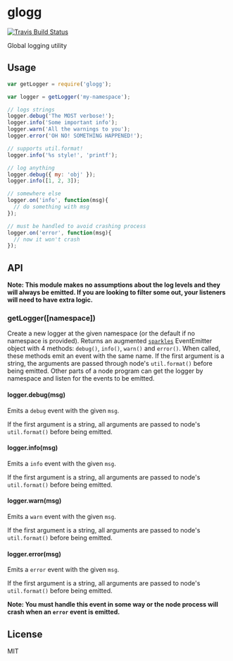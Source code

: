 # glogg

[![Travis Build Status](https://img.shields.io/travis/undertakerjs/glogg/master.svg?label=travis&style=flat-square)](https://travis-ci.org/undertakerjs/glogg)

Global logging utility

## Usage

```js
var getLogger = require('glogg');

var logger = getLogger('my-namespace');

// logs strings
logger.debug('The MOST verbose!');
logger.info('Some important info');
logger.warn('All the warnings to you');
logger.error('OH NO! SOMETHING HAPPENED!');

// supports util.format!
logger.info('%s style!', 'printf');

// log anything
logger.debug({ my: 'obj' });
logger.info([1, 2, 3]);

// somewhere else
logger.on('info', function(msg){
  // do something with msg
});

// must be handled to avoid crashing process
logger.on('error', function(msg){
  // now it won't crash
});
```

## API

__Note: This module makes no assumptions about the log levels and they will always
be emitted.  If you are looking to filter some out, your listeners will need to have
extra logic.__

### getLogger([namespace])

Create a new logger at the given namespace (or the default if no namespace is provided).
Returns an augmented [`sparkles`](https://github.com/phated/sparkles) EventEmitter object
with 4 methods: `debug()`, `info()`, `warn()` and `error()`. When called, these methods emit
an event with the same name.  If the first argument is a string, the arguments
are passed through node's `util.format()` before being emitted.  Other parts
of a node program can get the logger by namespace and listen for the events to
be emitted.

#### logger.debug(msg)

Emits a `debug` event with the given `msg`.

If the first argument is a string, all arguments are passed to node's
`util.format()` before being emitted.

#### logger.info(msg)

Emits a `info` event with the given `msg`.

If the first argument is a string, all arguments are passed to node's
`util.format()` before being emitted.

#### logger.warn(msg)

Emits a `warn` event with the given `msg`.

If the first argument is a string, all arguments are passed to node's
`util.format()` before being emitted.

#### logger.error(msg)

Emits a `error` event with the given `msg`.

If the first argument is a string, all arguments are passed to node's
`util.format()` before being emitted.

__Note: You must handle this event in some way or the node process will crash
when an `error` event is emitted.__

## License

MIT
